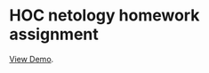 # HOC netology homework assignment

[View Demo](https://ChernyshevaNetology.github.io/feature-highlight/).


